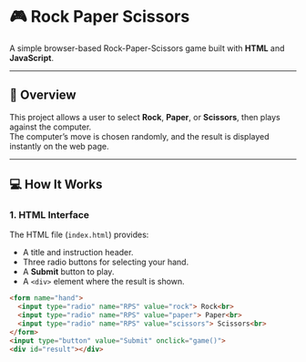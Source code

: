 # 🎮 Rock Paper Scissors

A simple browser-based Rock-Paper-Scissors game built with **HTML** and **JavaScript**.

---

## 🧩 Overview

This project allows a user to select **Rock**, **Paper**, or **Scissors**, then plays against the computer.  
The computer’s move is chosen randomly, and the result is displayed instantly on the web page.

---

## 💻 How It Works

### 1. HTML Interface
The HTML file (`index.html`) provides:
- A title and instruction header.
- Three radio buttons for selecting your hand.
- A **Submit** button to play.
- A `<div>` element where the result is shown.

```html
<form name="hand">
  <input type="radio" name="RPS" value="rock"> Rock<br>
  <input type="radio" name="RPS" value="paper"> Paper<br>
  <input type="radio" name="RPS" value="scissors"> Scissors<br>
</form>
<input type="button" value="Submit" onclick="game()">
<div id="result"></div>
